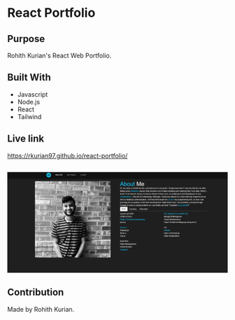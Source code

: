 # React Portfolio

## Purpose
Rohith Kurian's React Web Portfolio.

## Built With
* Javascript
* Node.js
* React
* Tailwind

## Live link
https://rkurian97.github.io/react-portfolio/

##
![Image](./src/assets/readmeIMG.png)

## Contribution
Made by Rohith Kurian. 